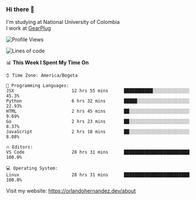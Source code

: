 ### Hi there 👋


<!--**AR4Z/AR4Z** is a ✨ _special_ ✨ repository because its `README.md` (this file) appears on your GitHub profile.

Here are some ideas to get you started:-->
I'm studying at National University of Colombia
<br>
I work at <a href="https://gearplug.io/en/">GearPlug</a>
<br>

<!--START_SECTION:waka-->
![Profile Views](http://img.shields.io/badge/Profile%20Views-1-blue)

![Lines of code](https://img.shields.io/badge/From%20Hello%20World%20I%27ve%20Written-18.5%20million%20lines%20of%20code-blue)

📊 **This Week I Spent My Time On** 

```text
⌚︎ Time Zone: America/Bogota

💬 Programming Languages: 
JSX                      12 hrs 55 mins      ███████████░░░░░░░░░░░░░░   45.3% 
Python                   6 hrs 32 mins       █████░░░░░░░░░░░░░░░░░░░░   22.93% 
HTML                     2 hrs 45 mins       ██░░░░░░░░░░░░░░░░░░░░░░░   9.69% 
Go                       2 hrs 23 mins       ██░░░░░░░░░░░░░░░░░░░░░░░   8.37% 
JavaScript               2 hrs 18 mins       ██░░░░░░░░░░░░░░░░░░░░░░░   8.08%

🔥 Editors: 
VS Code                  28 hrs 31 mins      █████████████████████████   100.0%

💻 Operating System: 
Linux                    28 hrs 31 mins      █████████████████████████   100.0%

```


<!--END_SECTION:waka-->


Visit my website: https://orlandohernandez.dev/about

